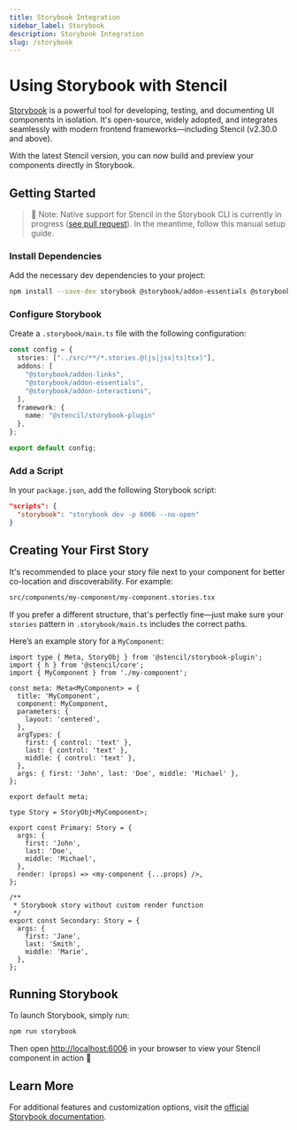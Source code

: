 ```yaml
---
title: Storybook Integration
sidebar_label: Storybook
description: Storybook Integration
slug: /storybook
---
```


# Using Storybook with Stencil

[Storybook](https://storybook.js.org/) is a powerful tool for developing, testing, and documenting UI components in isolation. It's open-source, widely adopted, and integrates seamlessly with modern frontend frameworks—including Stencil (v2.30.0 and above).

With the latest Stencil version, you can now build and preview your components directly in Storybook.

## Getting Started

> 🔧 Note: Native support for Stencil in the Storybook CLI is currently in progress ([see pull request](https://github.com/storybookjs/storybook/pull/31205)). In the meantime, follow this manual setup guide.

### Install Dependencies

Add the necessary dev dependencies to your project:

```sh
npm install --save-dev storybook @storybook/addon-essentials @storybook/addon-links @storybook/addon-interactions @stencil/core@latest @stencil/storybook-plugin
```

### Configure Storybook

Create a `.storybook/main.ts` file with the following configuration:

```ts
const config = {
  stories: ["../src/**/*.stories.@(js|jsx|ts|tsx)"],
  addons: [
    "@storybook/addon-links",
    "@storybook/addon-essentials",
    "@storybook/addon-interactions",
  ],
  framework: {
    name: "@stencil/storybook-plugin"
  },
};

export default config;
```

### Add a Script

In your `package.json`, add the following Storybook script:

```json
"scripts": {
  "storybook": "storybook dev -p 6006 --no-open"
}
```

## Creating Your First Story

It's recommended to place your story file next to your component for better co-location and discoverability. For example:

```bash
src/components/my-component/my-component.stories.tsx
```

If you prefer a different structure, that's perfectly fine—just make sure your `stories` pattern in `.storybook/main.ts` includes the correct paths.

Here’s an example story for a `MyComponent`:

```tsx
import type { Meta, StoryObj } from '@stencil/storybook-plugin';
import { h } from '@stencil/core';
import { MyComponent } from './my-component';

const meta: Meta<MyComponent> = {
  title: 'MyComponent',
  component: MyComponent,
  parameters: {
    layout: 'centered',
  },
  argTypes: {
    first: { control: 'text' },
    last: { control: 'text' },
    middle: { control: 'text' },
  },
  args: { first: 'John', last: 'Doe', middle: 'Michael' },
};

export default meta;

type Story = StoryObj<MyComponent>;

export const Primary: Story = {
  args: {
    first: 'John',
    last: 'Doe',
    middle: 'Michael',
  },
  render: (props) => <my-component {...props} />,
};

/**
 * Storybook story without custom render function
 */
export const Secondary: Story = {
  args: {
    first: 'Jane',
    last: 'Smith',
    middle: 'Marie',
  },
};
```

## Running Storybook

To launch Storybook, simply run:

```sh
npm run storybook
```

Then open [http://localhost:6006](http://localhost:6006) in your browser to view your Stencil component in action 🎉

## Learn More

For additional features and customization options, visit the [official Storybook documentation](https://storybook.js.org/docs).
